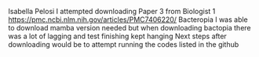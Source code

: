 Isabella Pelosi
I attempted downloading Paper 3 from Biologist 1 https://pmc.ncbi.nlm.nih.gov/articles/PMC7406220/ Bacteropia
I was able to download mamba version needed but when downloading bactopia there was a lot of lagging and test finishing kept hanging
Next steps after downloading would be to attempt running the codes listed in the github
